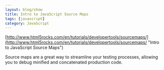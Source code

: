 ```yaml
---
layout: blog/show
title: Intro to JavaScript Source Maps
tags: [javascript]
category: JavaScript
---
```


[http://www.html5rocks.com/en/tutorials/developertools/sourcemaps/](http://www.html5rocks.com/en/tutorials/developertools/sourcemaps/ "Intro to JavaScript Source Maps")

Source maps are a great way to streamline your testing processes, allowing you to debug minified and concatenated production code.

